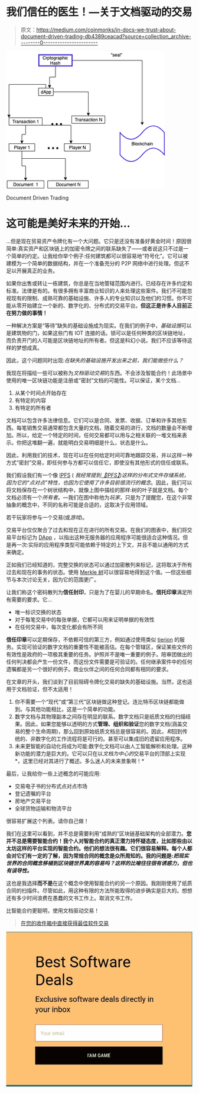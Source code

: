 # 我们信任的医生！—关于文档驱动的交易

> 原文：<https://medium.com/coinmonks/in-docs-we-trust-about-document-driven-trading-db4389ceacad?source=collection_archive---------0----------------------->

![](img/26c45df01f3725a5c9bb632d0f1f252e.png)

Document Driven Trading

# 这可能是美好未来的开始…

…但是现在贸易资产令牌化有一个大问题。它只是还没有准备好黄金时间！原因很简单:真实资产和区块链上的加密令牌之间的联系缺失了——或者说这只不过是一个简单的约定。让我给你举个例子:任何建筑都可以很容易地“符号化”。它可以被建模为一个简单的数据结构，并在一个准备充分的 P2P 网络中进行处理。但这不足以开展真正的业务。

如果你出售或转让一栋建筑，你总是在当地管辖范围内进行。已经存在许多约定和标准。法律是有的。有很多拥有丰富商业知识的人来处理这些案件。我们不可能忽视现有的限制、成熟可靠的基础设施、许多人的专业知识以及他们的习惯。你不可能从零开始建立一个新的、数字化的、分布式的交易平台。**但这正是许多人目前正在努力做的事情！**

一种解决方案是“等待”缺失的基础设施成为现实。在我们的例子中，*基础设施*可以是建筑物的门，如果这些门有 IOT 连接的话。锁可以是任何种类的区块链地址，而负责开门的人可能是区块链地址的所有者。但这是科幻小说。我们不应该等待这样的梦想成真。

因此，这个问题同时出现:*在缺失的基础设施开发出来之前，我们能做些什么？*

我现在将描绘一些可以被称为*文档驱动交易*的东西。不会涉及智能合约！此场景中使用的唯一区块链功能是注册或“密封”文档的可能性。可以保证，某个文档…

1.  从某个时间点开始存在
2.  有特定的内容
3.  有特定的所有者

文档可以包含许多法律信息。它们可以是合同、发票、收据、订单和许多其他东西。每笔销售交易通常都包含大量的文档，随着交易的进行，文档的数量会不断增加。所以，给定一个特定的时间，任何交易都可以用与之相关联的一堆文档来表示。你把这堆翻一遍，就能明白交易明细是什么，状态是什么。

因此，利用我们的技术，现在可以在任何给定时间可靠地跟踪交易，并以这样一种方式“密封”交易，即任何参与方都可以信任它，即使没有其他形式的信任或联系。

我们假设我们有一个像 [IPFS](https://ipfs.io/) ( *我经常提到*[*【IPFS】*](https://ipfs.io/)*)这样的分布式文件存储系统，因为它的“点对点”特性，也因为它使用了许多目前很流行的概念*。因此，我们可以将文档保存在一个树状结构中，就像上图中描绘的那样:树的叶子就是文档。每个文档必须有一个*所有者*。—我们在图中称他为*玩家*，只是为了提醒您，在这个非常抽象的概念中，不同的名称可能是合适的，这取决于应用领域。

若干玩家将参与一个交易(或*游戏*)。

交易平台仅仅聚合了过去和现在正在进行的所有交易。在我们的图表中，我们将交易平台标记为 [DApp](/hbus-official/what-is-a-dapp-eec896a4bbbf) ，以指出这种无服务器的应用程序可能很适合这种情况。但是再一次:实际的应用程序类型可能依赖于特定的上下文，并且不能以通用的方式来确定。

正如我们已经知道的，完整交换的状态可以通过加密散列来标记，这将取决于所有过去和现在的事务的状态。使用 [Merkle 树](https://en.wikipedia.org/wiki/Merkle_tree)可以很容易地得到这个值。—但这些细节与本次讨论无关，因为它的范围更广。

让我们称这个密码散列为**信任封印**，只是为了在婴儿的早期命名。**信托印章**满足所有需要的要求。它…

*   唯一标识交换的状态
*   对于每笔交易中的每张单据，它都可以用来证明单据的有效性
*   在任何交易中，每次变化都会有所不同

**信任印章**可以定期保存，不依赖可信的第三方，例如通过使用类似 [tierion](https://tierion.com/proof/) 的服务。实现可验证的数字文档的重要性不能被高估。在每个管辖区，保证某些文件的有效性是政府的一项极其重要的任务。护照并不是唯一重要的例子。陪审团做出的任何判决都会产生一份文件，而这份文件需要是可验证的。任何继承案件中的任何遗嘱都是另一个很好的例子。商业伙伴之间的任何合同都有相同的要求。

在文章的开头，我们谈到了目前阻碍令牌化交易的缺失的基础设施。当然，这也适用于文档验证，但不太适用！

1.  你不需要一个“现代”或“第三代”区块链做这种登记。连比特币区块链都能做到。与其他功能相比，这是一个简单的功能。
2.  数字文档与其物理副本之间存在明显的联系。数字文档只是纸质文档的扫描结果。因此，如果您能够以透明的方式**管理、组织和验证**您的数字文档(涵盖交易的整个生命周期)，那么回到原始纸质文档总是很容易的。因此，*和*回到传统的、非数字化的工作流程将是可行的。甚至可以集成旧的遗留应用程序。
3.  未来更智能的自动化将成为可能:数字化文档可以由人工智能解析和处理。这种新功能的潜力是巨大的。它可以只在以*文档为中心的*交易平台的顶部上实现*，这里已经对其进行了概述。多么迷人的未来景象啊！*

最后，让我给你一些上述概念的可能应用:

*   交易电子书的分布式点对点市场
*   登记遗嘱的平台
*   房地产交易平台
*   全球货物运输和物流平台

很容易扩展这个列表。请你自己做！

我们在这里可以看到，并不总是需要利用“成熟的”区块链基础架构的全部潜力。**您并不总是需要智能合约！我个人对智能合约的真正潜力持怀疑态度，比如那些由以太坊这样的平台实现的智能合约。他们的想法很有趣。它们很容易解释。每个人都会对它们有一定的了解，因为常规合同的概念是众所周知的。我的问题是:*把现实世界的合同概念移植到区块链世界真的容易吗？这样的比喻往往很有诱惑力，但也有误导性。***

这也是我选择**而不是**在这个概念中使用智能合约的另一个原因。我刚刚使用了纸质合同的扫描件。尽管如此，用这种有限的方法所能取得的进步确实是巨大的。想想还有多少时间浪费在愚蠢的文书工作上。取消文书工作。

比智能合约更聪明，使用文档驱动交易！

> [在您的收件箱中直接获得最佳软件交易](https://coincodecap.com/?utm_source=coinmonks)

[![](img/7c0b3dfdcbfea594cc0ae7d4f9bf6fcb.png)](https://coincodecap.com/?utm_source=coinmonks)